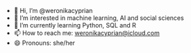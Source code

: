 - 👋 Hi, I’m @weronikacyprian
- 👀 I’m interested in machine learning, AI and social sciences
- 🌱 I’m currently learning Python, SQL and R
- 📫 How to reach me: weronikacyprian@icloud.com
- 😄 Pronouns: she/her

<!---
weronikacyprian/weronikacyprian is a ✨ special ✨ repository because its `README.md` (this file) appears on your GitHub profile.
You can click the Preview link to take a look at your changes.
--->

